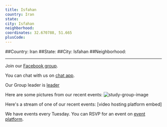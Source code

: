 ```yaml
---
title: Isfahan
country: Iran
state: 
city: Isfahan
neighborhood: 
coordinates: 32.670788, 51.665
plusCode:
---
```


##Country: Iran
##State: 
##City: Isfahan
##Neighborhood: 
*****
Join our [Facebook group](https://www.facebook.com/groups/free.code.camp.isfahan).

You can chat with us on [chat app]().

Our Group leader is [leader]()

Here are some pictures from our recent events:
![study-group-image]()

Here's a stream of one of our recent events:
[video hosting platform embed]

We have events every Tuesday. You can RSVP for an event on [event platform]().
